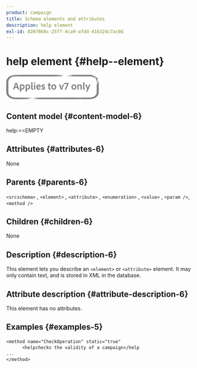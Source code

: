 ```yaml
---
product: campaign
title: Schema elements and attributes
description: help element
exl-id: 8207868c-25ff-4ca9-afdd-41b324c7ac0d
---
```

# help element {#help--element}

![](../../../assets/v7-only.svg)

## Content model {#content-model-6}

help:==EMPTY

## Attributes {#attributes-6}

None

## Parents {#parents-6}

`<srcschema>`  ,  `<element>`   ,   `<attribute>`    ,    `<enumeration>`     ,     `<value>`      ,     `<param />`,      `<method />` 

## Children {#children-6}

None

## Description {#description-6}

This element lets you describe an `<element>`  or  `<attribute>`   element. It may only contain text, and is stored in XML in the database.

## Attribute description {#attribute-description-6}

This element has no attributes.

## Examples {#examples-5}

```
<method name="CheckOperation" static="true"
      <helpchecks the validity of a campaign</help
...
</method> 
```
